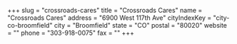 +++
slug = "crossroads-cares"
title = "Crossroads Cares"
name = "Crossroads Cares"
address = "6900 West 117th Ave"
cityIndexKey = "city-co-broomfield"
city = "Broomfield"
state = "CO"
postal = "80020"
website = ""
phone = "303-918-0075"
fax = ""
+++
